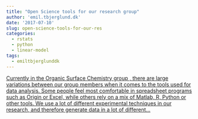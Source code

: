 ```yaml
---
title: "Open Science tools for our research group"
author: 'emil.tbjerglund.dk'
date: '2017-07-10'
slug: open-science-tools-for-our-res
categories:
  - rstats
  - python
  - linear-model
tags:
  - emiltbjerglunddk
---
```


[Currently in the Organic Surface Chemistry group , there are large variations between our group members when it comes to the tools used for data analysis. Some people feel most comfortable in spreadsheet programs such as Origin or Excel, while others rely on a mix of Matlab, R, Python or other tools. We use a lot of different experimental techniques in our research, and therefore generate data in a lot of different...<click to read more>](https://emil.tbjerglund.dk/post/open-science-tools-for-our-research-group/)

